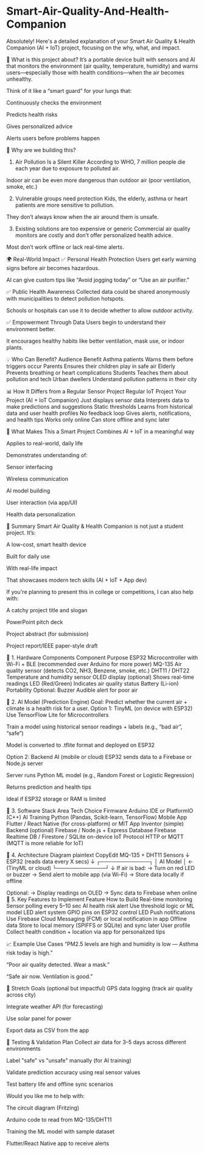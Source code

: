 # Smart-Air-Quality-And-Health-Companion
Absolutely! Here's a detailed explanation of your Smart Air Quality & Health Companion (AI + IoT) project, focusing on the why, what, and impact.

📘 What is this project about?
It’s a portable device built with sensors and AI that monitors the environment (air quality, temperature, humidity) and warns users—especially those with health conditions—when the air becomes unhealthy.

Think of it like a “smart guard” for your lungs that:

Continuously checks the environment

Predicts health risks

Gives personalized advice

Alerts users before problems happen

🎯 Why are we building this?
1. Air Pollution Is a Silent Killer
According to WHO, 7 million people die each year due to exposure to polluted air.

Indoor air can be even more dangerous than outdoor air (poor ventilation, smoke, etc.)

2. Vulnerable groups need protection
Kids, the elderly, asthma or heart patients are more sensitive to pollution.

They don’t always know when the air around them is unsafe.

3. Existing solutions are too expensive or generic
Commercial air quality monitors are costly and don’t offer personalized health advice.

Most don’t work offline or lack real-time alerts.

🌍 Real-World Impact
✅ Personal Health Protection
Users get early warning signs before air becomes hazardous.

AI can give custom tips like “Avoid jogging today” or “Use an air purifier.”

✅ Public Health Awareness
Collected data could be shared anonymously with municipalities to detect pollution hotspots.

Schools or hospitals can use it to decide whether to allow outdoor activity.

✅ Empowerment Through Data
Users begin to understand their environment better.

It encourages healthy habits like better ventilation, mask use, or indoor plants.

💡 Who Can Benefit?
Audience	Benefit
Asthma patients	Warns them before triggers occur
Parents	Ensures their children play in safe air
Elderly	Prevents breathing or heart complications
Students	Teaches them about pollution and tech
Urban dwellers	Understand pollution patterns in their city

📊 How It Differs from a Regular Sensor Project
Regular IoT Project	Your Project (AI + IoT Companion)
Just displays sensor data	Interprets data to make predictions and suggestions
Static thresholds	Learns from historical data and user health profiles
No feedback loop	Gives alerts, notifications, and health tips
Works only online	Can store offline and sync later

🧠 What Makes This a Smart Project
Combines AI + IoT in a meaningful way

Applies to real-world, daily life

Demonstrates understanding of:

Sensor interfacing

Wireless communication

AI model building

User interaction (via app/UI)

Health data personalization

🏁 Summary
Smart Air Quality & Health Companion is not just a student project. It’s:

A low-cost, smart health device

Built for daily use

With real-life impact

That showcases modern tech skills (AI + IoT + App dev)

If you're planning to present this in college or competitions, I can also help with:

A catchy project title and slogan

PowerPoint pitch deck

Project abstract (for submission)

Project report/IEEE paper-style draft




🔧 1. Hardware Components
Component	Purpose
ESP32	Microcontroller with Wi-Fi + BLE (recommended over Arduino for more power)
MQ-135	Air quality sensor (detects CO2, NH3, Benzene, smoke, etc.)
DHT11 / DHT22	Temperature and humidity sensor
OLED display (optional)	Shows real-time readings
LED (Red/Green)	Indicates air quality status
Battery (Li-ion)	Portability
Optional: Buzzer	Audible alert for poor air

🧠 2. AI Model (Prediction Engine)
Goal: Predict whether the current air + climate is a health risk for a user.
Option 1: TinyML (on device with ESP32)
Use TensorFlow Lite for Microcontrollers

Train a model using historical sensor readings + labels (e.g., “bad air”, “safe”)

Model is converted to .tflite format and deployed on ESP32

Option 2: Backend AI (mobile or cloud)
ESP32 sends data to a Firebase or Node.js server

Server runs Python ML model (e.g., Random Forest or Logistic Regression)

Returns prediction and health tips

Ideal if ESP32 storage or RAM is limited

📱 3. Software Stack
Area	Tech Choice
Firmware	Arduino IDE or PlatformIO (C++)
AI Training	Python (Pandas, Scikit-learn, TensorFlow)
Mobile App	Flutter / React Native (for cross-platform) or MIT App Inventor (simple)
Backend (optional)	Firebase / Node.js + Express
Database	Firebase Realtime DB / Firestore / SQLite on-device
IoT Protocol	HTTP or MQTT (MQTT is more reliable for IoT)

📡 4. Architecture Diagram
plaintext
CopyEdit
MQ-135 + DHT11 Sensors
       ↓
     ESP32 (reads data every X secs)
       ↓
  ┌─────────────┐
  │  AI Model   │ ← (TinyML or cloud)
  └─────────────┘
       ↓
If air is bad:
  → Turn on red LED or buzzer
  → Send alert to mobile app (via Wi-Fi)
  → Store data locally if offline

Optional:
  → Display readings on OLED
  → Sync data to Firebase when online
🔔 5. Key Features to Implement
Feature	How to Build
Real-time monitoring	Sensor polling every 5–10 sec
AI health risk alert	Use threshold logic or ML model
LED alert system	GPIO pins on ESP32 control LED
Push notifications	Use Firebase Cloud Messaging (FCM) or local notification in app
Offline data	Store to local memory (SPIFFS or SQLite) and sync later
User profile	Collect health condition + location via app for personalized tips

📈 Example Use Cases
“PM2.5 levels are high and humidity is low — Asthma risk today is high.”

“Poor air quality detected. Wear a mask.”

“Safe air now. Ventilation is good.”

🚀 Stretch Goals (optional but impactful)
GPS data logging (track air quality across city)

Integrate weather API (for forecasting)

Use solar panel for power

Export data as CSV from the app

🧪 Testing & Validation Plan
Collect air data for 3–5 days across different environments

Label "safe" vs "unsafe" manually (for AI training)

Validate prediction accuracy using real sensor values

Test battery life and offline sync scenarios

Would you like me to help with:

The circuit diagram (Fritzing)

Arduino code to read from MQ-135/DHT11

Training the ML model with sample dataset

Flutter/React Native app to receive alerts

